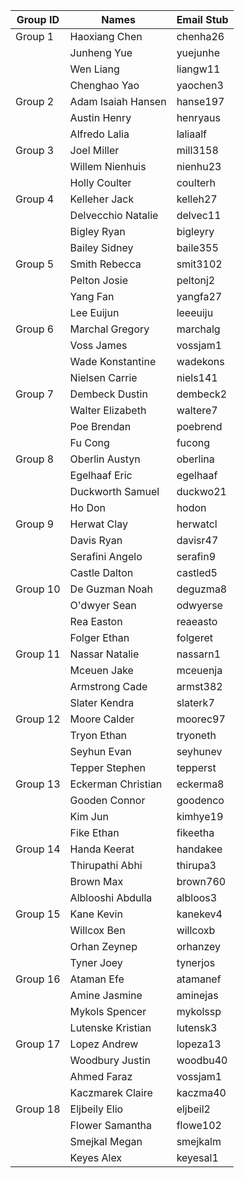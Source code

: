 | Group ID | Names              | Email Stub                                      |
| --------- | ------------------ | ------------------------------------------- |
| Group 1   | Haoxiang Chen      | chenha26                             |
|           | Junheng Yue        | yuejunhe                             |
|           | Wen Liang          | liangw11                             |
|           | Chenghao Yao       | yaochen3                             |
| Group 2   | Adam Isaiah Hansen | hanse197                             |
|           | Austin Henry       | henryaus                             |
|           | Alfredo Lalia      | laliaalf                             |
| Group 3   | Joel Miller        | mill3158 |
|           | Willem Nienhuis    | nienhu23                             |
|           | Holly Coulter      | coulterh  |
| Group 4   | Kelleher Jack      | kelleh27  |
|           | Delvecchio Natalie | delvec11                             |
|           | Bigley Ryan        | bigleyry                             |
|           | Bailey Sidney      | baile355                             |
| Group 5   | Smith Rebecca      | smit3102  |
|           | Pelton Josie       | peltonj2  |
|           | Yang Fan           | yangfa27                             |
|           | Lee Euijun         | leeeuiju                             |
| Group 6   | Marchal Gregory    | marchalg                             |
|           | Voss James         | vossjam1  |
|           | Wade Konstantine   | wadekons  |
|           | Nielsen Carrie     | niels141                             |
| Group 7   | Dembeck Dustin     | dembeck2                             |
|           | Walter Elizabeth   | waltere7                             |
|           | Poe Brendan        | poebrend                             |
|           | Fu Cong            | fucong     |
| Group 8   | Oberlin Austyn     | oberlina                             |
|           | Egelhaaf Eric      | egelhaaf                             |
|           | Duckworth Samuel   | duckwo21                             |
|           | Ho Don             | hodon                                |
| Group 9   | Herwat Clay        | herwatcl  |
|           | Davis Ryan         | davisr47                             |
|           | Serafini Angelo    | serafin9                             |
|           | Castle Dalton      | castled5                             |
| Group 10  | De Guzman Noah     | deguzma8                             |
|           | O'dwyer Sean       | odwyerse                             |
|           | Rea Easton         | reaeasto                             |
|           | Folger Ethan       | folgeret  |
| Group 11  | Nassar Natalie     | nassarn1                             |
|           | Mceuen Jake        | mceuenja                             |
|           | Armstrong Cade     | armst382                             |
|           | Slater Kendra      | slaterk7                             |
| Group 12  | Moore Calder       | moorec97                             |
|           | Tryon Ethan        | tryoneth                             |
|           | Seyhun Evan        | seyhunev                             |
|           | Tepper Stephen     | tepperst                             |
| Group 13  | Eckerman Christian | eckerma8                             |
|           | Gooden Connor      | goodenco                             |
|           | Kim Jun            | kimhye19                             |
|           | Fike Ethan         | fikeetha                             |
| Group 14  | Handa Keerat       | handakee                             |
|           | Thirupathi Abhi    | thirupa3                             |
|           | Brown Max          | brown760  |
|           | Alblooshi Abdulla  | albloos3                             |
| Group 15  | Kane Kevin         | kanekev4                             |
|           | Willcox Ben        | willcoxb                             |
|           | Orhan Zeynep       | orhanzey                             |
|           | Tyner Joey         | tynerjos                             |
| Group 16  | Ataman Efe         | atamanef  |
|           | Amine Jasmine      | aminejas                             |
|           | Mykols Spencer     | mykolssp                             |
|           | Lutenske Kristian  | lutensk3                             |
| Group 17  | Lopez Andrew       | lopeza13                             |
|           | Woodbury Justin    | woodbu40                             |
|           | Ahmed Faraz        | vossjam1  |
|           | Kaczmarek Claire   | kaczma40                             |
| Group 18  | Eljbeily Elio      | eljbeil2                             |
|           | Flower Samantha    | flowe102  |
|           | Smejkal Megan      | smejkalm                             |
|           | Keyes Alex         | keyesal1                             |
